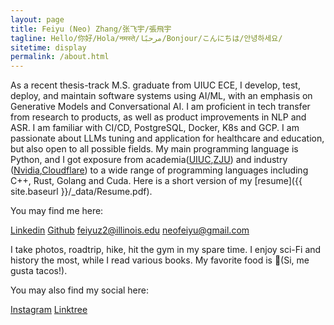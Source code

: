 ```yaml
---
layout: page
title: Feiyu (Neo) Zhang/张飞宇/張飛宇
tagline: Hello/你好/Hola/नमस्ते/مرحبًا/Bonjour/こんにちは/안녕하세요/
sitetime: display
permalink: /about.html
---
```


As a recent thesis-track M.S. graduate from UIUC ECE, I develop, test, deploy, and maintain software systems using AI/ML, with an emphasis on Generative Models and Conversational AI. I am proficient in tech transfer from research to products, as well as product improvements in NLP and ASR. I am familiar with CI/CD, PostgreSQL, Docker, K8s and GCP. I am passionate about LLMs tuning and application for healthcare and education, but also open to all possible fields. My main programming language is Python, and I got exposure from academia([UIUC](https://illinois.edu/),[ZJU](https://www.zju.edu.cn/english/)) and industry ([Nvidia](https://www.nvidia.com/),[Cloudflare](https://www.cloudflare.com/)) to a wide range of programming languages including C++, Rust, Golang and Cuda. Here is a short version of my [resume]({{ site.baseurl }}/\_data/Resume.pdf).

You may find me here:

[Linkedin](https://www.linkedin.com/in/feiyuzhang/) 
[Github](https://github.com/neo99zhang)
<a href="mailto:feiyuz2@illinois.edu">feiyuz2@illinois.edu</a>
<a href="mailto:neofeiyu@gmail.com">neofeiyu@gmail.com</a>


I take photos, roadtrip, hike, hit the gym in my spare time.
I enjoy sci-Fi and history the most, while I read various books.
My favorite food is 🌮(Si, me gusta tacos!).

You may also find my social here:

[Instagram](https://www.instagram.com/zhang_feiyu/)
[Linktree](https://linktr.ee/feiyuz)

